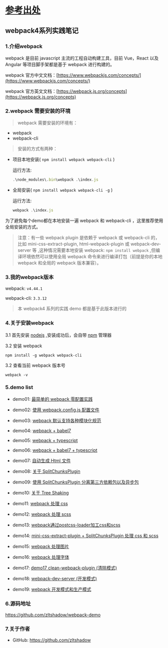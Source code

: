 # [参考出处](https://juejin.im/post/5ce8f81de51d454f73356cbd)

## webpack4系列实践笔记

### 1.介绍webpack

webpack 是目前 javascript 主流的工程自动构建工具，目前 Vue，React 以及 Angular 等项目脚手架都是基于 webpack 进行构建的。

webpack 官方中文文档：[https://www.webpackjs.com/concepts/](https://www.webpackjs.com/concepts/)

webpack 官方英文文档：[https://webpack.js.org/concepts](https://webpack.js.org/concepts)

### 2.webpack 需要安装的环境

>webpack 需要安装的环境有：

- webpack
- webpack-cli

>安装的方式有两种：

- 项目本地安装( `npm install webpack webpack-cli` )

    运行方法:

    ```javascript
    .\node_modules\.bin\webpack .\index.js
    ```
  
- 全局安装( `npm install webpack webpack-cli -g` )

    运行方法:

    ```javascript
    webpack .\index.js
    ```

为了避免每个demo都在本地安装一遍 webpack 和 webpack-cli ，这里推荐使用全局安装的方式。

>注意：有一些 webpack plugin 是依赖于 webpack 或 webpack-cli 的，比如 mini-css-extract-plugin, html-webpack-plugin 或 webpack-dev-server 等 ,这种情况需要本地安装 webpack: `npm install webpack` ,但编译环境依然可以使用全局 webpack 命令来进行编译打包（前提是你的本地 webpack 和全局的 webpack 版本兼容）。

### 3.我的webpack版本

webpack: `v4.44.1`

webpack-cli: `3.3.12`

>本 webpack4 系列的实践 demo 都是基于此版本进行的

### 4.关于安装webpack

3.1 首先安装 [nodejs](https://nodejs.org/zh-cn/download/) ,安装成功后，会自带 [npm](https://www.npmjs.com.cn/) 管理器

3.2 安装 webpack

```javacript
npm install -g webpack webpack-cli
```

3.2 查看当前 webpack 版本号

```javacript
webpack -v
```

### 5.demo list

- demo01: [最简单的 webpack 零配置实践](https://github.com/zltshadow/webpack-demo/tree/master/demo01)

- demo02: [使用 webpack.config.js 配置文件](https://github.com/zltshadow/webpack-demo/tree/master/demo02-config)

- demo03: [webpack 默认支持各种模块化规范](https://github.com/zltshadow/webpack-demo/tree/master/demo03-js-module)

- demo04: [webpack + babel7](https://github.com/zltshadow/webpack-demo/tree/master/demo04-babel7)

- demo05: [webpack + typescript](https://github.com/zltshadow/webpack-demo/tree/master/demo05-ts)

- demo06: [webpack + babel7 + typescript](https://github.com/zltshadow/webpack-demo/tree/master/demo06-babel-ts)

- demo07: [自动生成 Html 文件](https://github.com/zltshadow/webpack-demo/tree/master/demo07-html)

- demo08: [关于 SplitChunksPlugin](https://github.com/zltshadow/webpack-demo/tree/master/demo08-SplitChunksPlugin)

- demo09: [使用 SplitChunksPlugin 分离第三方依赖包以及异步包](https://github.com/zltshadow/webpack-demo/tree/master/demo09-split-vendor-async)

- demo10: [关于 Tree Shaking](https://github.com/zltshadow/webpack-demo/tree/master/demo10-tree-shaking)

- demo11: [webpack 处理 css](https://github.com/zltshadow/webpack-demo/tree/master/demo11-css)

- demo12: [webpack 处理 scss](https://github.com/zltshadow/webpack-demo/tree/master/demo12-scss)

- demo13: [webpack通过postcss-loader加工css和scss](https://github.com/zltshadow/webpack-demo/tree/master/demo13-postcss)

- demo14: [mini-css-extract-plugin + SplitChunksPlugin 处理 css 和 scss](https://github.com/zltshadow/webpack-demo/tree/master/demo14-mini)

- demo15: [webpack 处理图片](https://github.com/zltshadow/webpack-demo/tree/master/demo15-img)

- demo16: [webpack 处理字体](https://github.com/zltshadow/webpack-demo/tree/master/demo16-font)

- demo17: [demo17 clean-webpack-plugin (清除模式)](https://github.com/zltshadow/webpack-demo/tree/master/demo17-clean)

- demo18: [webpack-dev-server (开发模式)](https://github.com/zltshadow/webpack-demo/tree/master/demo18-devServer)

- demo19: [webpack 开发模式和生产模式](https://github.com/zltshadow/webpack-demo/tree/master/demo19-dev-prod)

### 6.源码地址

<https://github.com/zltshadow/webpack-demo>

### 7.关于作者

- GitHub: <https://github.com/zltshadow>
